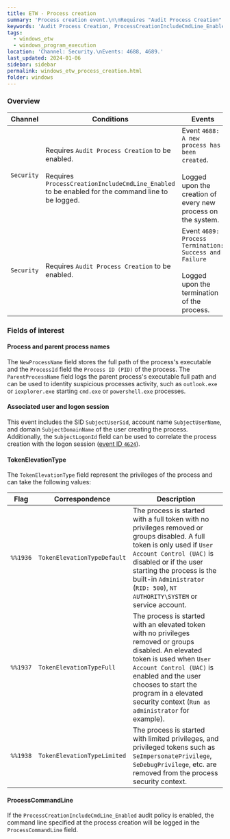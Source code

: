 ```yaml
---
title: ETW - Process creation
summary: 'Process creation event.\n\nRequires "Audit Process Creation" to be enabled and ProcessCreationIncludeCmdLine_Enabled to be enabled for the command line to be logged.\n\nEvents:\n\n Event ID 4688: "A new process has been created".\n\nEvent ID 4689: "Process Termination: Success and Failure".'
keywords: 'Audit Process Creation, ProcessCreationIncludeCmdLine_Enabled, 4688, A new process has been created, 4689, TokenElevationType, NewProcessName, ParentProcessName, SubjectLogonId'
tags:
  - windows_etw
  - windows_program_execution
location: 'Channel: Security.\nEvents: 4688, 4689.'
last_updated: 2024-01-06
sidebar: sidebar
permalink: windows_etw_process_creation.html
folder: windows
---
```


### Overview

| Channel | Conditions | Events |
|---------|------------|--------|
| `Security` | Requires `Audit Process Creation` to be enabled. <br><br> Requires `ProcessCreationIncludeCmdLine_Enabled` to be enabled for the command line to be logged. | Event `4688: A new process has been created`. <br><br> Logged upon the creation of every new process on the system. |
| `Security` | Requires `Audit Process Creation` to be enabled. | Event `4689: Process Termination: Success and Failure` <br><br> Logged upon the termination of the process. |

### Fields of interest

#### Process and parent process names

The `NewProcessName` field stores the full path of the process's executable and
the `ProcessId` field the `Process ID (PID)` of the process. The
`ParentProcessName` field logs the parent process's executable full path and
can be used to identity suspicious processes activity, such as `outlook.exe` or
`iexplorer.exe` starting `cmd.exe` or `powershell.exe` processes.

#### Associated user and logon session

This event includes the SID `SubjectUserSid`, account name `SubjectUserName`,
and domain `SubjectDomainName` of the user creating the process. Additionally,
the `SubjectLogonId` field can be used to correlate the process creation with
the logon session ([event ID `4624`](./etw_authentication_dst_host.md)).

#### TokenElevationType

The `TokenElevationType` field represent the privileges of the process and can
take the following values:

| Flag | Correspondence | Description |
|------|----------------|-------------|
| `%%1936` | `TokenElevationTypeDefault` | The process is started with a full token with no privileges removed or groups disabled. A full token is only used if `User Account Control (UAC)` is disabled or if the user starting the process is the built-in `Administrator` (`RID: 500`), `NT AUTHORITY\SYSTEM` or service account. |
| `%%1937` | `TokenElevationTypeFull` | The process is started with an elevated token with no privileges removed or groups disabled. An elevated token is used when `User Account Control (UAC)` is enabled and the user chooses to start the program in a elevated security context (`Run as administrator` for example). |
| `%%1938` | `TokenElevationTypeLimited` | The process is started with limited privileges, and privileged tokens such as `SeImpersonatePrivilege`, `SeDebugPrivilege`, etc. are removed from the process security context. |

#### ProcessCommandLine

If the `ProcessCreationIncludeCmdLine_Enabled` audit policy is enabled, the
command line specified at the process creation will be logged in the
`ProcessCommandLine` field.
